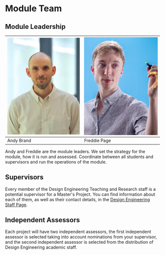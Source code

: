 # Module Team

## Module Leadership

| ![Andy Brand](assets/Andy.png) | ![Freddie Page](assets/Freddie.jpg) |
| ------------------------------ | ----------------------------------- |
| Andy Brand                     | Freddie Page                        |

Andy and Freddie are the module leaders. We set the strategy for the module, how it is run and assessed. Coordinate between all students and supervisors and run the operations of the module.

## Supervisors
Every member of the Design Engineering Teaching and Research staff is a potential supervisor for a Master's Project. You can find information about each of them, as well as their contact details, in the [Design Engineering Staff Page](https://www.imperial.ac.uk/design-engineering/people/academic--teaching-staff/).

## Independent Assessors
Each project will have two independent assessors, the first independent assessor is selected taking into account nominations from your supervisor, and the second independent assessor is selected from the distribution of Design Engineering academic staff.

